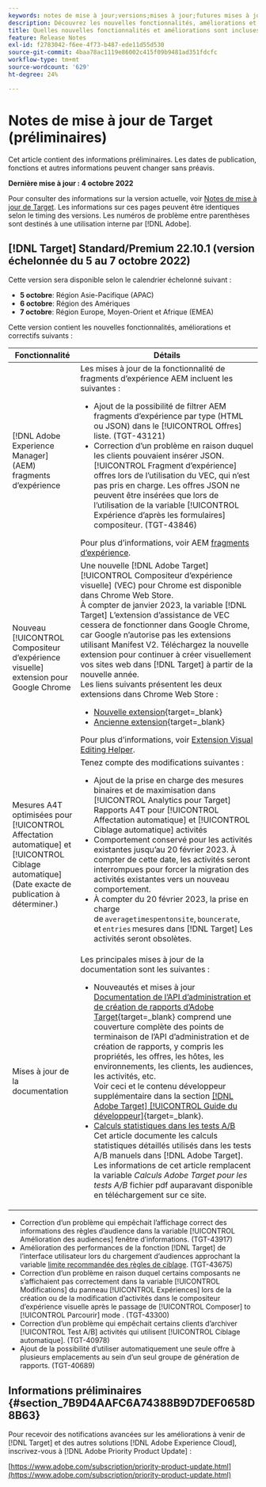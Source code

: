 ```yaml
---
keywords: notes de mise à jour;versions;mises à jour;futures mises à jour;améliorations;nouvelles fonctionnalités;correctifs;préliminaire
description: Découvrez les nouvelles fonctionnalités, améliorations et correctifs de la prochaine version d’Adobe Target, notamment les SDK, les API et les bibliothèques JavaScript.
title: Quelles nouvelles fonctionnalités et améliorations sont incluses dans la prochaine version ?
feature: Release Notes
exl-id: f2783042-f6ee-4f73-b487-ede11d55d530
source-git-commit: 4baa78ac1119e86002c415f09b9481ad351fdcfc
workflow-type: tm+mt
source-wordcount: '629'
ht-degree: 24%

---
```


# Notes de mise à jour de Target (préliminaires)

Cet article contient des informations préliminaires. Les dates de publication, fonctions et autres informations peuvent changer sans préavis.

**Dernière mise à jour : 4 octobre 2022**

Pour consulter des informations sur la version actuelle, voir [Notes de mise à jour de Target](release-notes.md). Les informations sur ces pages peuvent être identiques selon le timing des versions. Les numéros de problème entre parenthèses sont destinés à une utilisation interne par [!DNL Adobe].

## [!DNL Target] Standard/Premium 22.10.1 (version échelonnée du 5 au 7 octobre 2022)

Cette version sera disponible selon le calendrier échelonné suivant :

* **5 octobre**: Région Asie-Pacifique (APAC)
* **6 octobre**: Région des Amériques
* **7 octobre**: Région Europe, Moyen-Orient et Afrique (EMEA)

Cette version contient les nouvelles fonctionnalités, améliorations et correctifs suivants :

| Fonctionnalité | Détails |
| --- | --- |
| [!DNL Adobe Experience Manager] (AEM) fragments d’expérience | Les mises à jour de la fonctionnalité de fragments d’expérience AEM incluent les suivantes :<ul><li>Ajout de la possibilité de filtrer AEM fragments d’expérience par type (HTML ou JSON) dans le [!UICONTROL Offres] liste. (TGT-43121)</li><li>Correction d’un problème en raison duquel les clients pouvaient insérer JSON. [!UICONTROL Fragment d’expérience] offres lors de l’utilisation du VEC, qui n’est pas pris en charge. Les offres JSON ne peuvent être insérées que lors de l’utilisation de la variable [!UICONTROL Expérience d’après les formulaires] compositeur. (TGT-43846)</li></ul>Pour plus d’informations, voir AEM [fragments d’expérience](/help/main/c-experiences/c-manage-content/aem-experience-fragments.md). |
| Nouveau [!UICONTROL Compositeur d’expérience visuelle] extension pour Google Chrome | Une nouvelle [!DNL Adobe Target] [!UICONTROL Compositeur d’expérience visuelle] (VEC) pour Chrome est disponible dans Chrome Web Store.<br>À compter de janvier 2023, la variable [!DNL Target] L’extension d’assistance de VEC cessera de fonctionner dans Google Chrome, car Google n’autorise pas les extensions utilisant Manifest V2. Téléchargez la nouvelle extension pour continuer à créer visuellement vos sites web dans [!DNL Target] à partir de la nouvelle année.<br>Les liens suivants présentent les deux extensions dans Chrome Web Store :<ul><li>[Nouvelle extension](https://chrome.google.com/webstore/detail/adobe-experience-cloud-vi/kgmjjkfjacffaebgpkpcllakjifppnca){target=_blank}</li><li>[Ancienne extension](https://chrome.google.com/webstore/detail/adobe-target-vec-helper/ggjpideecfnbipkacplkhhaflkdjagak){target=_blank}</li></ul>Pour plus d’informations, voir [Extension Visual Editing Helper](/help/main/c-experiences/c-visual-experience-composer/r-troubleshoot-composer/visual-editing-helper-extension.md). |
| Mesures A4T optimisées pour [!UICONTROL Affectation automatique] et [!UICONTROL Ciblage automatique]<br>(Date exacte de publication à déterminer.) | Tenez compte des modifications suivantes :<ul><li>Ajout de la prise en charge des mesures binaires et de maximisation dans [!UICONTROL Analytics pour Target] Rapports A4T pour [!UICONTROL Affectation automatique] et [!UICONTROL Ciblage automatique] activités</li><li>Comportement conservé pour les activités existantes jusqu’au 20 février 2023. À compter de cette date, les activités seront interrompues pour forcer la migration des activités existantes vers un nouveau comportement.</li><li>À compter du 20 février 2023, la prise en charge de `averagetimespentonsite`, `bouncerate`, et `entries` mesures dans [!DNL Target] Les activités seront obsolètes.</li></ul> |
| Mises à jour de la documentation | Les principales mises à jour de la documentation sont les suivantes :<ul><li>Nouveautés et mises à jour [Documentation de l’API d’administration et de création de rapports d’Adobe Target](https://developer.adobe.com/target/administer/admin-api/){target=_blank} comprend une couverture complète des points de terminaison de l’API d’administration et de création de rapports, y compris les propriétés, les offres, les hôtes, les environnements, les clients, les audiences, les activités, etc.<br>Voir ceci et le contenu développeur supplémentaire dans la section [[!DNL Adobe Target] [!UICONTROL Guide du développeur]](https://developer.adobe.com/target/){target=_blank}.</li><li>[Calculs statistiques dans les tests A/B](/help/main/c-reports/statistical-methodology/statistical-calculations.md)<br>Cet article documente les calculs statistiques détaillés utilisés dans les tests A/B manuels dans [!DNL Adobe Target].<br>Les informations de cet article remplacent la variable *Calculs Adobe Target pour les tests A/B* fichier pdf auparavant disponible en téléchargement sur ce site.</li></ul> |

* Correction d’un problème qui empêchait l’affichage correct des informations des règles d’audience dans la variable [!UICONTROL Amélioration des audiences] fenêtre d’informations. (TGT-43917)
* Amélioration des performances de la fonction [!DNL Target] de l’interface utilisateur lors du chargement d’audiences approchant la variable [limite recommandée des règles de ciblage](/help/main/r-troubleshooting-target/target-limits.md#targeting-rules). (TGT-43675)
* Correction d’un problème en raison duquel certains composants ne s’affichaient pas correctement dans la variable [!UICONTROL Modifications] du panneau [!UICONTROL Expériences] lors de la création ou de la modification d’activités dans le compositeur d’expérience visuelle après le passage de [!UICONTROL Composer] to [!UICONTROL Parcourir] mode . (TGT-43300)
* Correction d’un problème qui empêchait certains clients d’archiver [!UICONTROL Test A/B] activités qui utilisent [!UICONTROL Ciblage automatique]. (TGT-40978)
* Ajout de la possibilité d’utiliser automatiquement une seule offre à plusieurs emplacements au sein d’un seul groupe de génération de rapports. (TGT-40689)

## Informations préliminaires {#section_7B9D4AAFC6A74388B9D7DEF0658D8B63}

Pour recevoir des notifications avancées sur les améliorations à venir de [!DNL Target] et des autres solutions [!DNL Adobe Experience Cloud], inscrivez-vous à [!DNL Adobe Priority Product Update] :

[https://www.adobe.com/subscription/priority-product-update.html](https://www.adobe.com/subscription/priority-product-update.html)
